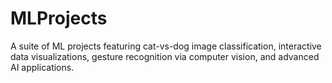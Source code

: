 # MLProjects
A suite of ML projects featuring cat-vs-dog image classification, interactive data visualizations, gesture recognition via computer vision, and advanced AI applications.
